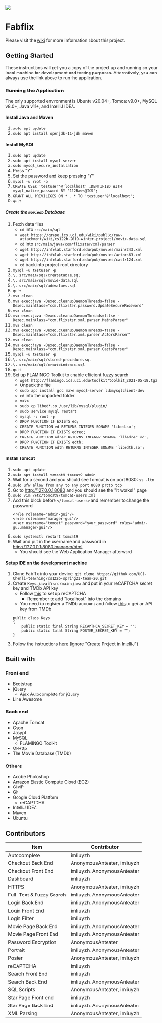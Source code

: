 <img src="demo.gif">

# Fabflix
Please visit the [wiki](https://github.com/imliuyzh/fabflix/wiki) for more information about this project.

## Getting Started
These instructions will get you a copy of the project up and running on your local machine for development and testing purposes. Alternatively, you can always use the link above to run the application.

### Running the Application
The only supported environment is Ubuntu v20.04+, Tomcat v9.0+, MySQL v8.0+, Java v11+, and IntelliJ IDEA.

#### Install Java and Maven
1. `sudo apt update`
2. `sudo apt install openjdk-11-jdk maven`

#### Install MySQL
1. ```sudo apt update```
2. ```sudo apt install mysql-server```
3. ```sudo mysql_secure_installation```
4. Press "Y"
5. Set the password and keep pressing "Y"
6. `mysql -u root -p`
7. `CREATE USER 'testuser'@'localhost' IDENTIFIED WITH mysql_native_password BY '122Baws@ICS';`
8. `GRANT ALL PRIVILEGES ON * . * TO 'testuser'@'localhost';`
9. `quit`

##### Create the `moviedb` Database
1. Fetch data files
   + `cd` into `src/main/sql`
   + `wget https://grape.ics.uci.edu/wiki/public/raw-attachment/wiki/cs122b-2019-winter-project1/movie-data.sql`
   + `cd` into `src/main/java/com/flixster/xml/parser`
   + `wget http://infolab.stanford.edu/pub/movies/mains243.xml`
   + `wget http://infolab.stanford.edu/pub/movies/actors63.xml`
   + `wget http://infolab.stanford.edu/pub/movies/casts124.xml`
   + `cd` back into project root directory
2. `mysql -u testuser -p`
3. `\. src/main/sql/createtable.sql`
4. `\. src/main/sql/movie-data.sql`
5. `\. src/main/sql/addvalues.sql`
6. `quit`
7. `mvn clean`
8. `mvn exec:java -Dexec.cleanupDaemonThreads=false -Dexec.mainClass="com.flixster.password.UpdateSecurePassword"`
9. `mvn clean`
10. `mvn exec:java -Dexec.cleanupDaemonThreads=false -Dexec.mainClass="com.flixster.xml.parser.MainsParser"`
11. `mvn clean`
12. `mvn exec:java -Dexec.cleanupDaemonThreads=false -Dexec.mainClass="com.flixster.xml.parser.ActorsParser"`
13. `mvn clean`
14. `mvn exec:java -Dexec.cleanupDaemonThreads=false -Dexec.mainClass="com.flixster.xml.parser.CastsParser"`
15. `mysql -u testuser -p`
16. `\. src/main/sql/stored-procedure.sql`
17. `\. src/main/sql/createindexes.sql`
18. `quit`
19. Set up FLAMINGO Toolkit to enable efficient fuzzy search
    + `wget http://flamingo.ics.uci.edu/toolkit/toolkit_2021-05-18.tgz`
    + Unpack the file
    + `sudo apt install gcc make mysql-server libmysqlclient-dev`
    + `cd` into the unpacked folder
    + `make`
    + `sudo cp libed*.so /usr/lib/mysql/plugin/`
    + `sudo service mysql restart`
    + `mysql -u root -p`
    + `DROP FUNCTION IF EXISTS ed;`
    + `CREATE FUNCTION ed RETURNS INTEGER SONAME 'libed.so';`
    + `DROP FUNCTION IF EXISTS edrec;`
    + `CREATE FUNCTION edrec RETURNS INTEGER SONAME 'libedrec.so';`
    + `DROP FUNCTION IF EXISTS edth;`
    + `CREATE FUNCTION edth RETURNS INTEGER SONAME 'libedth.so';`

#### Install Tomcat
1. ```sudo apt update```
2. ```sudo apt install tomcat9 tomcat9-admin```
3. Wait for a second and you should see Tomcat is on port 8080: `ss -ltn`
4. ```sudo ufw allow from any to any port 8080 proto tcp```
5. Go to http://127.0.0.1:8080 and you should see the "It works!" page
6. `sudo vim /etc/tomcat9/tomcat-users.xml`
7. Add this block before `</tomcat-users>` and remember to change the password
    ```
    <role rolename="admin-gui"/>
    <role rolename="manager-gui"/>
    <user username="tomcat" password="your_password" roles="admin-gui,manager-gui"/>
    ```
8. `sudo systemctl restart tomcat9`
9. Wait and put in the username and password in http://127.0.0.1:8080/manager/html
   + You should see the Web Application Manager afterward

#### Setup IDE on the development machine
1. Clone Fabflix into your device: ```git clone https://github.com/UCI-Chenli-teaching/cs122b-spring21-team-20.git```
2. Create `Keys.java` in `src/main/java` and put in your reCAPTCHA secret key and TMDb API key
   + Follow [this](https://morweb.org/support-post/set-up-google-recaptcha) to set up reCAPTCHA
     + Remember to add "localhost" into the domains
   + You need to register a TMDb account and follow [this](https://www.themoviedb.org/documentation/api) to get an API key from TMDb
    ```
    public class Keys 
    {
        public static final String RECAPTHCA_SECRET_KEY = "";
        public static final String POSTER_SECRET_KEY = "";
    }
    ```
3. Follow the instructions [here](https://github.com/imliuyzh/fabflix/wiki/Project-1:-Setup-AWS,-MySQL,-JDBC,-Tomcat,-Start-Fabflix#setup-ide-on-the-development-machine) (Ignore "Create Project in IntelliJ")

## Built with
### Front end
+ Bootstrap
+ jQuery
  + Ajax Autocomplete for jQuery
+ Line Awesome

### Back end
+ Apache Tomcat
+ Gson
+ Jasypt
+ MySQL
  + FLAMINGO Toolkit
+ OkHttp
+ The Movie Database (TMDb)

### Others
+ Adobe Photoshop
+ Amazon Elastic Compute Cloud (EC2)
+ GIMP
+ Git
+ Google Cloud Platform
  + reCAPTCHA
+ IntelliJ IDEA
+ Maven
+ Ubuntu

## Contributors
Item | Contributor
------------ | -------------
Autocomplete | imliuyzh
Checkout Back End | AnonymousAnteater, imliuyzh
Checkout Front End | imliuyzh, AnonymousAnteater
Dashboard | imliuyzh
HTTPS | AnonymousAnteater, imliuyzh
Full-Text & Fuzzy Search | imliuyzh, AnonymousAnteater
Login Back End | imliuyzh, AnonymousAnteater
Login Front End | imliuyzh
Login Filter |imliuyzh
Movie Page Back End |imliuyzh, AnonymousAnteater
Movie Page Front End | imliuyzh, AnonymousAnteater
Password Encryption | AnonymousAnteater
Portrait | imliuyzh, AnonymousAnteater
Poster | AnonymousAnteater, imliuyzh
reCAPTCHA | imliuyzh
Search Front End | imliuyzh
Search Back End |imliuyzh, AnonymousAnteater
SQL Scripts | AnonymousAnteater, imliuyzh
Star Page Front end | imliuyzh
Star Page Back End |imliuyzh, AnonymousAnteater
XML Parsing | AnonymousAnteater, imliuyzh
